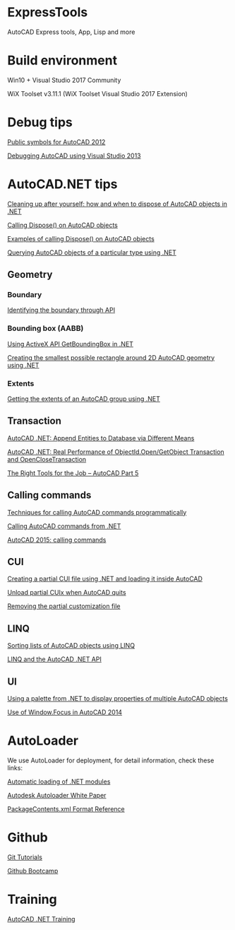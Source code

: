 # ExpressTools
AutoCAD Express tools, App, Lisp and more

# Build environment

Win10 + Visual Studio 2017 Community

WiX Toolset v3.11.1 (WiX Toolset Visual Studio 2017 Extension)

# Debug tips

[Public symbols for AutoCAD 2012](https://www.keanw.com/2011/06/public-symbols-for-autocad-2012.html)

[Debugging AutoCAD using Visual Studio 2013](https://www.keanw.com/2013/11/debugging-autocad-using-visual-studio-2013.html)

# AutoCAD.NET tips

[Cleaning up after yourself: how and when to dispose of AutoCAD objects in .NET](https://www.keanw.com/2008/06/cleaning-up-aft.html)

[Calling Dispose() on AutoCAD objects](https://www.keanw.com/2012/08/calling-dispose-on-autocad-objects.html)

[Examples of calling Dispose() on AutoCAD objects](https://www.keanw.com/2012/08/examples-of-calling-dispose-on-autocad-objects.html)

[Querying AutoCAD objects of a particular type using .NET](https://www.keanw.com/2013/04/querying-autocad-objects-of-a-particular-type-using-net.html)

## Geometry

### Boundary

[Identifying the boundary through API](https://adndevblog.typepad.com/autocad/2012/05/identifying-the-boundary-through-api-.html)

### Bounding box (AABB)

[Using ActiveX API GetBoundingBox in .NET](https://adndevblog.typepad.com/autocad/2012/07/using-activex-api-getboundingbox-in-net.html)

[Creating the smallest possible rectangle around 2D AutoCAD geometry using .NET](https://www.keanw.com/2012/11/creating-the-smallest-possible-rectangle-around-2d-autocad-geometry-using-net.html)

### Extents

[Getting the extents of an AutoCAD group using .NET](https://www.keanw.com/2015/07/getting-the-extents-of-an-autocad-group-using-net.html)

## Transaction

[AutoCAD .NET: Append Entities to Database via Different Means](https://spiderinnet1.typepad.com/blog/2013/04/autocad-net-append-entities-to-database-via-different-means.html)

[AutoCAD .NET: Real Performance of ObjectId.Open/GetObject Transaction and OpenCloseTransaction](https://spiderinnet1.typepad.com/blog/2012/08/autocad-net-real-performances-of-objectidopengetobject-transaction-and-openclosetransaction.html)

[The Right Tools for the Job – AutoCAD Part 5](https://adndevblog.typepad.com/autocad/2012/08/the-right-tools-for-the-job-autocad-part-5.html)

## Calling commands

[Techniques for calling AutoCAD commands programmatically](https://www.keanw.com/2006/08/techniques_for_.html)

[Calling AutoCAD commands from .NET](https://through-the-interface.typepad.com/through_the_interface/2006/08/calling_command.html)

[AutoCAD 2015: calling commands](https://www.keanw.com/2014/03/autocad-2015-calling-commands.html)

## CUI

[Creating a partial CUI file using .NET and loading it inside AutoCAD](https://www.keanw.com/2007/05/creating_a_part.html)

[Unload partial CUIx when AutoCAD quits](https://adndevblog.typepad.com/autocad/2012/07/unload-partial-cuix-when-autocad-quits.html)

[Removing the partial customization file](https://adndevblog.typepad.com/autocad/2012/07/removing-the-partial-customization-file.html)

## LINQ

[Sorting lists of AutoCAD objects using LINQ](https://www.keanw.com/2016/02/sorting-lists-of-autocad-objects-using-linq-part-3.html)

[LINQ and the AutoCAD .NET API ](https://wtertinek.com/2016/07/06/linq-and-the-autocad-net-api-final-part/)

## UI

[Using a palette from .NET to display properties of multiple AutoCAD objects](https://through-the-interface.typepad.com/through_the_interface/2007/07/using-a-palette.html)

[Use of Window.Focus in AutoCAD 2014](https://adndevblog.typepad.com/autocad/2013/03/use-of-windowfocus-in-autocad-2014.html)

# AutoLoader
We use AutoLoader for deployment, for detail information, check these links:

[Automatic loading of .NET modules](https://www.keanw.com/2006/09/automatic_loadi.html)

[Autodesk Autoloader White Paper](https://adndevblog.typepad.com/autocad/2013/01/autodesk-autoloader-white-paper.html)

[PackageContents.xml Format Reference](http://help.autodesk.com/view/ACD/2020/ENU/?guid=GUID-BC76355D-682B-46ED-B9B7-66C95EEF2BD0)

# Github 

[Git Tutorials](https://www.atlassian.com/git/tutorials)

[Github Bootcamp](https://help.github.com/en#dotcom)

# Training

[AutoCAD .NET Training](https://github.com/ADN-DevTech/AutoCADDotnetTrainingMaterial)

